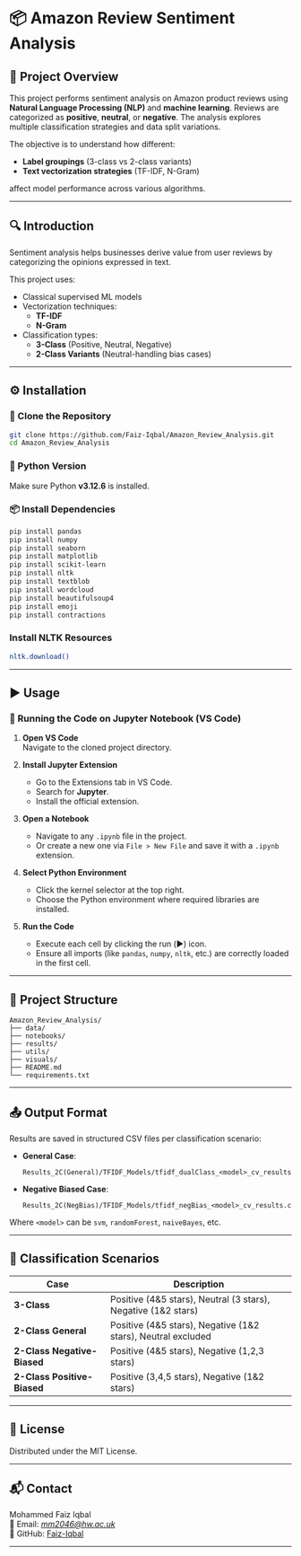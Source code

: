 # 📦 Amazon Review Sentiment Analysis

## 🧠 Project Overview

This project performs sentiment analysis on Amazon product reviews using **Natural Language Processing (NLP)** and **machine learning**. Reviews are categorized as **positive**, **neutral**, or **negative**. The analysis explores multiple classification strategies and data split variations.

The objective is to understand how different:
- **Label groupings** (3-class vs 2-class variants)
- **Text vectorization strategies** (TF-IDF, N-Gram)

affect model performance across various algorithms.

---

## 🔍 Introduction

Sentiment analysis helps businesses derive value from user reviews by categorizing the opinions expressed in text.

This project uses:
- Classical supervised ML models
- Vectorization techniques:
  - **TF-IDF**
  - **N-Gram**
- Classification types:
  - **3-Class** (Positive, Neutral, Negative)
  - **2-Class Variants** (Neutral-handling bias cases)

---

## ⚙️ Installation

### 🧾 Clone the Repository

```bash
git clone https://github.com/Faiz-Iqbal/Amazon_Review_Analysis.git
cd Amazon_Review_Analysis
```

### 🐍 Python Version

Make sure Python **v3.12.6** is installed.

### 📦 Install Dependencies

```bash
pip install pandas
pip install numpy
pip install seaborn
pip install matplotlib
pip install scikit-learn
pip install nltk
pip install textblob
pip install wordcloud
pip install beautifulsoup4
pip install emoji
pip install contractions
```

### Install NLTK Resources

```bash
nltk.download()
```

---

## ▶️ Usage

### 🧪 Running the Code on Jupyter Notebook (VS Code)

1. **Open VS Code**  
   Navigate to the cloned project directory.

2. **Install Jupyter Extension**
   - Go to the Extensions tab in VS Code.
   - Search for **Jupyter**.
   - Install the official extension.

3. **Open a Notebook**
   - Navigate to any `.ipynb` file in the project.
   - Or create a new one via `File > New File` and save it with a `.ipynb` extension.

4. **Select Python Environment**
   - Click the kernel selector at the top right.
   - Choose the Python environment where required libraries are installed.

5. **Run the Code**
   - Execute each cell by clicking the run (▶️) icon.
   - Ensure all imports (like `pandas`, `numpy`, `nltk`, etc.) are correctly loaded in the first cell.

---

## 📁 Project Structure

```
Amazon_Review_Analysis/
├── data/
├── notebooks/
├── results/
├── utils/
├── visuals/
├── README.md
└── requirements.txt
```

---

## 📤 Output Format

Results are saved in structured CSV files per classification scenario:

- **General Case**:
  ```
  Results_2C(General)/TFIDF_Models/tfidf_dualClass_<model>_cv_results.csv
  ```

- **Negative Biased Case**:
  ```
  Results_2C(NegBias)/TFIDF_Models/tfidf_negBias_<model>_cv_results.csv
  ```

Where `<model>` can be `svm`, `randomForest`, `naiveBayes`, etc.

---

## 🧪 Classification Scenarios

| Case | Description |
|------|-------------|
| **3-Class** | Positive (4&5 stars), Neutral (3 stars), Negative (1&2 stars) |
| **2-Class General** | Positive (4&5 stars), Negative (1&2 stars), Neutral excluded |
| **2-Class Negative-Biased** | Positive (4&5 stars), Negative (1,2,3 stars) |
| **2-Class Positive-Biased** | Positive (3,4,5 stars), Negative (1&2 stars) |

---

## 📜 License

Distributed under the MIT License.

---

## 📬 Contact

Mohammed Faiz Iqbal  
📧 Email: *mm2046@hw.ac.uk*  
📂 GitHub: [Faiz-Iqbal](https://github.com/Faiz-Iqbal)

---
